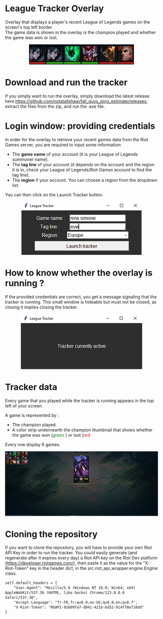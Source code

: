 # League Tracker Overlay 

Overlay that displays a player's recent League of Legends games on the screen's top left border. \
The game data is shown in the overlay is the champion played and whether the game was won or lost.

<p align='center'>
<img src="screenshots/single_row.png" alt="Tracker example"/>
<p>


# Download and run the tracker

If you simply want to run the overlay, simply download the latest release here https://github.com/notatallshaw/fall_guys_ping_estimate/releases, extract the files from the zip, and run the .exe file.

# Login window: providing credentials

In order for the overlay to retrieve your recent games data from the Riot Games server, you are required to input some information:
* The **game name** of your account (it is your League of Legends summoner name).
* The **tag line** of your account (it depends on the account and the region it is in, check your League of Legends/Riot Games account to find the tag line).
* The **region** if your account. You can choose a region from the dropdown list.

You can then click on the Launch Tracker button.

<p align='center'>
<img src="screenshots/login_window.png" alt="Login window"/>
<p>

# How to know whether the overlay is running ? 

If the provided credentials are correct, you get a message signaling that the tracker is running. This small window is hideable but must not be closed, as closing it implies closing the tracker.

<p align='center'>
<img src="screenshots/tracker_running.png" alt="Tracker running"/>
<p>

# Tracker data 

Every game that you played while the tracker is running appears in the top left of your screen.

A game is represented by : 
* The champion played.
* A color strip undernearth the champion thumbnail that shows whether the game was won (<div style = "color:green; display:inline">*green* </div>) or lost (<div style = "color:red; display:inline">*red* </div>

Every row display 6 games.

<p align='center'>
<img src="screenshots/tracker_loading_screen.png" alt="Tracker loading screen"/>
<p>

# Cloning the repository

If you want to clone the repository, you will have to provide your own Riot API Key in order to run the tracker. You could easily generate (and regenerate after it expires every day) a Riot API key on the Riot Dev platform (https://developer.riotgames.com/), then paste it as the value for the "X-Riot-Token" key in the header dict, in the src.riot_api_wrapper.engine.Engine class. 

```
self.default_headers = {
    "User-Agent": "Mozilla/5.0 (Windows NT 10.0; Win64; x64) AppleWebKit/537.36 (KHTML, like Gecko) Chrome/123.0.0.0 Safari/537.36",
    "Accept-Language": "fr-FR,fr;q=0.9,en-US;q=0.8,en;q=0.7",
    "X-Riot-Token": "RGAPI-92609fa7-d041-421b-bd52-914f78e718dd"
}
```